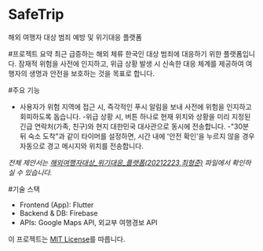 # SafeTrip


해외 여행자 대상 범죄 예방 및 위기대응 플랫폼   

#프로젝트 요약
최근 급증하는 해외 체류 한국인 대상 범죄에 대응하기 위한 플랫폼입니다. 잠재적 위험을 사전에 인지하고, 위급 상황 발생 시 신속한 대응 체계를 제공하여 여행자의 생명과 안전을 보호하는 것을 목표로 합니다.

#주요 기능
- 사용자가 위험 지역에 접근 시, 즉각적인 푸시 알림을 보내 사전에 위험을 인지하고 회피하도록 돕습니다.
-위급 상황 시, 버튼 하나로 현재 위치와 상황을 미리 지정된 긴급 연락처(가족, 친구)와 현지 대한민국 대사관으로 동시에 전송합니다. 
-"30분 뒤 숙소 도착"과 같이 타이머를 설정하면, 시간 내에 '안전 확인'을 누르지 않을 경우 자동으로 경고 메시지와 위치를 전송합니다.

*전체 제안서는 [해외여행자대상_위기대응_플랫폼(20212223,최형준)](./해외여행자대상_위기대응_플랫폼(20212223,최형준)) 파일에서 확인하실 수 있습니다.*

#기술 스택
- Frontend (App): Flutter
- Backend & DB: Firebase
- APIs: Google Maps API, 외교부 여행경보 API

이 프로젝트는 [MIT License](./LICENSE)를 따릅니다.
